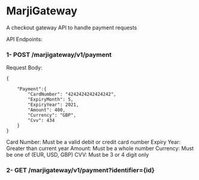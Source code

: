 # MarjiGateway
A checkout gateway API to handle payment requests 

API Endpoints:

### 1- POST /marjigateway/v1/payment
Request Body:
```
{

    "Payment":{
		"CardNumber": "4242424242424242",
		"ExpiryMonth": 5,
		"ExpiryYear": 2021,
		"Amount": 400,
		"Currency": "GBP",
		"Cvv": 434
    }
}
```

Card Number: Must be a valid debit or credit card number
Expiry Year: Greater than current year
Amount: Must be a whole number
Currency: Must be one of (EUR, USD, GBP)
CVV: Must be 3 or 4 digit only

### 2- GET /marjigateway/v1/payment?identifier={id}
